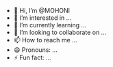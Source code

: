 - 👋 Hi, I’m @MOHONI
- 👀 I’m interested in ...
- 🌱 I’m currently learning ...
- 💞️ I’m looking to collaborate on ...
- 📫 How to reach me ...
- 😄 Pronouns: ...
- ⚡ Fun fact: ...

<!---
MOHONI/MOHONI is a ✨ special ✨ repository because its `README.md` (this file) appears on your GitHub profile.
You can click the Preview link to take a look at your changes.
--->
